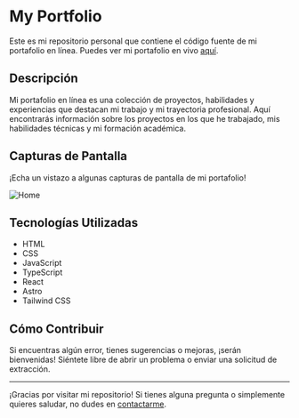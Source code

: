 # My Portfolio

Este es mi repositorio personal que contiene el código fuente de mi portafolio en línea. Puedes ver mi portafolio en vivo [aquí](https://my-portfolio-ruby-five.vercel.app/).

## Descripción

Mi portafolio en línea es una colección de proyectos, habilidades y experiencias que destacan mi trabajo y mi trayectoria profesional. Aquí encontrarás información sobre los proyectos en los que he trabajado, mis habilidades técnicas y mi formación académica.

## Capturas de Pantalla

¡Echa un vistazo a algunas capturas de pantalla de mi portafolio!

![Home](/screenshots/home.png)

## Tecnologías Utilizadas

- HTML
- CSS
- JavaScript
- TypeScript
- React
- Astro
- Tailwind CSS

## Cómo Contribuir

Si encuentras algún error, tienes sugerencias o mejoras, ¡serán bienvenidas! Siéntete libre de abrir un problema o enviar una solicitud de extracción.

---

¡Gracias por visitar mi repositorio! Si tienes alguna pregunta o simplemente quieres saludar, no dudes en [contactarme](mailto:gabinomorales1212@hotmail.com).
